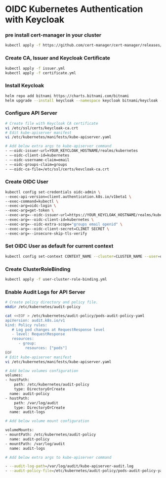 OIDC Kubernetes Authentication with Keycloak
==================

### pre install cert-manager in your cluster

```sh
kubectl apply -f https://github.com/cert-manager/cert-manager/releases/download/v1.16.2/cert-manager.yaml
```

### Create CA, Issuer and Keycloak Certificate

```sh
kubectl apply -f issuer.yml
kubectl apply -f certificate.yml
```


### Install Keycloak

```sh
helm repo add bitnami https://charts.bitnami.com/bitnami
helm upgrade --install keycloak --namespace keycloak bitnami/keycloak --reuse-values -f keycloak-values.yml
```

### Configure API Server

```sh
# Create file with Keycloak CA certificate
vi /etc/ssl/certs/keycloak-ca.crt
# Edit kube-apiserver manifest
vi /etc/kubernetes/manifests/kube-apiserver.yaml

# Add below extra args to kube-apiserver command
- —-oidc-issuer-url=YOUR_KEYCLOAK_HOSTNAME/realms/kubernetes
- —-oidc-client-id=kubernetes
- —-oidc-username-claim=email
- —-oidc-groups-claim=groups
- —-oidc-ca-file=/etc/ssl/certs/kevcloak-ca.crt
```


### Create OIDC User

```sh
kubectl config set-credentials oidc-admin \
--exec-api-version=client.authentication.k8s.io/v1beta1 \
--exec-command=kubectl \
--exec-arg=oidc-login \
--exec-arg=get-token \
--exec-arg=--oidc-issuer-url=https://YOUR_KEYCLOAK_HOSTNAME/realms/kubernetes \
--exec-arg=--oidc-client-id=kubernetes \
--exec-arg=--oidc-extra-scope="groups email openid" \
--exec-arg=--oidc-client-secret=CLINET SECRET \
--exec-arg=--insecure-skip-tls-verify
```

### Set OIDC User as default for current context

```sh
kubectl config set-context CONTEXT_NAME --cluster=CLUSTER_NAME --user=oidc-admin
```

### Create ClusterRoleBinding

```sh
kubectl apply -f user-cluster-role-binding.yml
```


### Enable Audit Logs for API Server

```sh
# Create policy directory and policy file.
mkdir /etc/kubernetes/audit-policy

cat <<EOF > /etc/kubernetes/audit-policy/pods-audit-policy-yaml
apiVersion: audit.k8s.io/v1
kind: Policy rules:
   # Log pod changes at RequestResponse level
   - level: RequestResponse 
   resources:
      - group:
         resources: ["pods"]
EOF
# Edit kube-apiserver manifest
vi /etc/kubernetes/manifests/kube-apiserver.yaml

# Add below volumes configuration
volumes: 
- hostPath:
    path: /etc/kubernetes/audit-policy 
    type: DirectoryOrCreate
  name: audit-policy 
- hostPath:
    path: /var/log/audit 
    type: DirectoryOrCreate
  name: audit-logs

# Add below volume mount configuration

volumeMounts:
- mountPath: /etc/kubernetes/audit-policy 
  name: audit-policy
- mountPath: /var/log/audit 
  name: audit-logs

# Add below extra args to kube-apiserver command

- --audit-log-path=/var/log/audit/kube-apiserver-audit.log
- --audit-policy-file=/etc/kubernetes/audit-policy/pods-audit-policy-yaml

```
